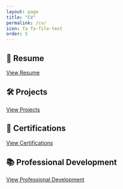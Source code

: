 ```yaml
---
layout: page
title: "CV"
permalink: /cv/
icon: fa fa-file-text
order: 5
---
```

## 📄 Resume
[View Resume](https://drive.google.com/file/d/1kQmvWvC0Z3bq-m9_f1GV2cIZ13r2SRS0/view?usp=sharing)

## 🛠️ Projects
[View Projects](/cv/projects/)

## 📜 Certifications
[View Certifications](/cv/certifications/)

## 📚 Professional Development
[View Professional Development](/cv/professional-development/)
